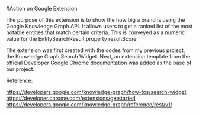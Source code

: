 #Action on Google Extension

The purpose of this extension is to show the how big a brand is using the
Google Knowledge Graph API. It allows users to get a ranked list of the most notable entities that match certain criteria. This is conveyed as a numeric value for the EntitySearchResult property resultScore. 

The extension was first created with the codes from my previous project, the Knowledge Graph Search Widget. Next, an extension template from the official Developer Google Chrome documentation was added as the base of our project. 

Reference:

https://developers.google.com/knowledge-graph/how-tos/search-widget
https://developer.chrome.com/extensions/getstarted
https://developers.google.com/knowledge-graph/reference/rest/v1/